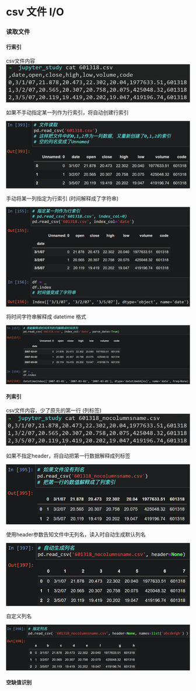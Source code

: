 # csv 文件 I/O

### 读取文件 

#### 行索引

csv文件内容
![](2022-08-02-17-06-15.png)

如果不手动指定某一列作为行索引，将自动创建行索引

![](2022-08-02-17-11-40.png)

手动将某一列指定为行索引 (时间解释成了字符串)

![](2022-08-02-17-13-25.png)

将时间字符串解释成 datetime 格式

![](2022-08-02-17-14-38.png)

#### 列索引

csv文件内容，少了原先的第一行 (列标签)
![](2022-08-02-17-18-25.png)

如果不指定header，将自动把第一行数据解释成列标签

![](2022-08-02-17-21-08.png)

使用header参数告知文件中无列名，读入时自动生成默认列名

![](2022-08-02-17-23-03.png)

自定义列名

![](2022-08-02-17-23-34.png)

#### 空缺值识别


